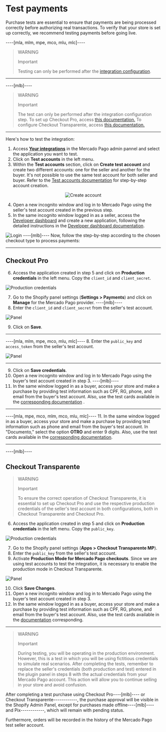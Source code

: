 # Test payments

Purchase tests are essential to ensure that payments are being processed correctly before authorizing real transactions. To verify that your store is set up correctly, we recommend testing payments before going live.

----[mla, mlm, mpe, mco, mlu, mlc]----
> WARNING
>
> Important
>
> Testing can only be performed after the [integration configuration](/developers/en/docs/shopify/integration-configuration/checkout-pro).

------------
----[mlb]----
> WARNING
> 
> Important
>
> The test can only be performed after the integration configuration step. To set up Checkout Pro, access [this documentation.](/developers/en/docs/shopify/integration-configuration/checkout-pro) To configure Checkout Transparente, access [this documentation.](/developers/en/docs/shopify/integration-configuration/transparent-checkout)

------------
Here's how to test the integration:

1. Access **[Your integrations](https://www.mercadopago[FAKER][URL][DOMAIN]/developers/panel/app)** in the Mercado Pago admin pannel and select the application you want to test.
2. Click on **Test accounts** in the left menu.
3. Within the **Test accounts** section, click on **Create test account** and create two different accounts: one for the seller and another for the buyer. It's not possible to use the same test account for both seller and buyer. Refer to the [Test accounts documentation](/developers/en/docs/shopify/additional-content/your-integrations/test/accounts) for step-by-step account creation.

<center>

![Create account](/images/shopify/test-create-account-es.gif)

</center>

4. Open a new incognito window and log in to Mercado Pago using the seller's test account created in the previous step.
5. In the same incognito window logged in as a seller, access the [Developer dashboard](https://www.mercadopago[FAKER][URL][DOMAIN]/developers/panel/app) and create a new application, following the detailed instructions in the [Developer dashboard documentation](/developers/en/docs/shopify/additional-content/your-integrations/dashboard).

![Login](/images/shopify/test-login-esp.gif)
----[mlb]----
Now, follow the step-by-step according to the chosen checkout type to process payments:

------------
## Checkout Pro

6. Access the application created in step 5 and click on **Production credentials** in the left menu. Copy the `client_id` and `client_secret`.

![Production credentials](/images/shopify/test-prod-credentials-es.png)

7. Go to the Shopify panel settings (**Settings > Payments**) and click on **Manage** for the Mercado Pago provider.
----[mlb]----
8. Enter the `client_id` and `client_secret` from the seller's test account.

![Panel](/images/shopify/test-pro-shopify.png)

9. Click on **Save**.

------------
----[mla, mlm, mpe, mco, mlu, mlc]----
8. Enter the `public_key` and `access_token` from the seller's test account.

![Panel](/images/shopify/test-pro-shopify-es-all.jpg)

------------
9. Click on **Save credentials**.
10. Open a new incognito window and log in to Mercado Pago using the buyer's test account created in step 3.
----[mlb]----
11. In the same window logged in as a buyer, access your store and make a purchase by providing test information such as CPF, RG, phone, and email from the buyer's test account. Also, use the test cards available in the [corresponding documentation](/developers/en/docs/shopify/additional-content/your-integrations/test/cards) .

------------
----[mla, mpe, mco, mlm, mco, mlu, mlc]----
11. In the same window logged in as a buyer, access your store and make a purchase by providing test information such as phone and email from the buyer's test account. In "Documento," select the option **OTRO** and enter 9 digits. Also, use the test cards available in the [corresponding documentation](/developers/en/docs/shopify/additional-content/your-integrations/test/cards).

------------
----[mlb]---- 
## Checkout Transparente

> WARNING
>
> Important
>
> To ensure the correct operation of Checkout Transparente, it is essential to set up Checkout Pro and use the respective production credentials of the seller's test account in both configurations, both in Checkout Transparente and Checkout Pro.

6. Access the application created in step 5 and click on **Production credentials** in the left menu. Copy the `public_key`.

![Production credentials](/images/shopify/test-prod-credentials-es.png)

7. Go to the Shopify panel settings (**Apps > Checkout Transparente MP**).
8. Enter the `public_key` from the seller's test account.
9. Activate **Production Mode for Mercado Pago checkouts**. Since we are using test accounts to test the integration, it is necessary to enable the production mode in Checkout Transparente.

![Panel](/images/shopify/test-api-shopify.png)

10. Click **Save Changes**.
11. Open a new incognito window and log in to Mercado Pago using the buyer's test account created in step 3.
12. In the same window logged in as a buyer, access your store and make a purchase by providing test information such as CPF, RG, phone, and email from the buyer's test account. Also, use the test cards available in the [documentation](/developers/en/docs/shopify/additional-content/your-integrations/test/cards) corresponding.

------------
> WARNING
> 
> Important
>
> During testing, you will be operating in the production environment. However, this is a test in which you will be using fictitious credentials to simulate real scenarios. After completing the tests, remember to replace the seller's credentials (both production and test) entered in the plugin panel in steps 8 with the actual credentials from your Mercado Pago account. This action will allow you to continue selling in your store and avoid confusion.

After completing a test purchase using Checkout Pro----[mlb]---- or Checkout Transparente------------, the purchase approval will be visible in the Shopify Admin Panel, except for purchases made offline----[mlb]---- and Pix------------, which will remain with pending status.

Furthermore, orders will be recorded in the history of the Mercado Pago test seller account.
